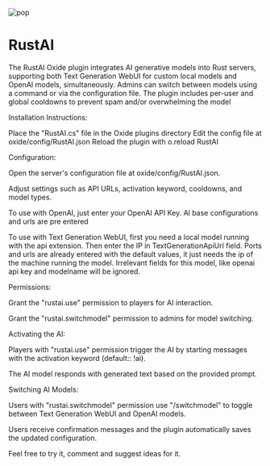 ![pop](https://i.postimg.cc/sDXbw8Ph/rustai.jpg)

# RustAI
The RustAI Oxide plugin integrates AI generative models into Rust servers, supporting both Text Generation WebUI for custom local models and OpenAI models, simultaneously.
Admins can switch between models using a command or via the configuration file. The plugin includes per-user and global cooldowns to prevent spam and/or overwhelming the model
 

Installation Instructions:

Place the "RustAI.cs" file in the Oxide plugins directory
Edit the config file at oxide/config/RustAI.json
Reload the plugin with o.reload RustAI
 

Configuration:

Open the server's configuration file at oxide/config/RustAI.json.

Adjust settings such as API URLs, activation keyword, cooldowns, and model types.

To use with OpenAI, just enter your OpenAI API Key.
Al base configurations and urls are pre entered

To use with Text Generation WebUI, first you need a local model running with the api extension.
Then enter the IP in TextGenerationApiUrl field. Ports and urls are already entered with the default values, it just needs the ip of the machine running the model.
Irrelevant fields for this model, like openai api key and modelname will be ignored.
 

Permissions:

Grant the "rustai.use" permission to players for AI interaction.

Grant the "rustai.switchmodel" permission to admins for model switching.
 

Activating the AI:

Players with "rustai.use" permission trigger the AI by starting messages with the activation keyword (default:: !ai).

The AI model responds with generated text based on the provided prompt.
 

Switching AI Models:

Users with "rustai.switchmodel" permission use "/switchmodel" to toggle between Text Generation WebUI and OpenAI models.

Users receive confirmation messages and the plugin automatically saves the updated configuration.

Feel free to try it, comment and suggest ideas for it.



 

